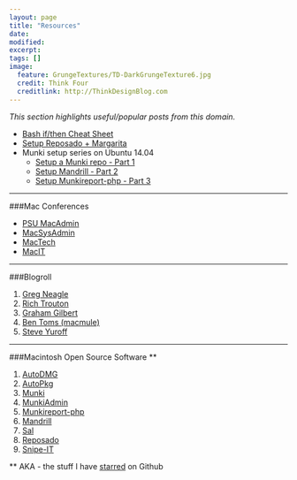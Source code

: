 ```yaml
---
layout: page
title: "Resources"
date: 
modified:
excerpt:
tags: []
image:
  feature: GrungeTextures/TD-DarkGrungeTexture6.jpg
  credit: Think Four
  creditlink: http://ThinkDesignBlog.com
---
```



_This section highlights useful/popular posts from this domain._

* [Bash if/then Cheat Sheet](/blog/2014/07/28/bash-if-then-cheat-sheet/) 
* [Setup Reposado + Margarita](/blog/2014/10/02/reposado-guide/)
* Munki setup series on Ubuntu 14.04
  * [Setup a Munki repo - Part 1](/blog/2014/10/06/munkirepo-guide-part-1/)
  * [Setup Mandrill - Part 2](/blog/2014/10/19/munkirepo-guide-part-2/)
  * [Setup Munkireport-php - Part 3](/blog/2014/10/23/munkirepo-guide-part-3/)

---

###Mac Conferences
* [PSU MacAdmin](http://macadmins.psu.edu/conference/resources/)
* [MacSysAdmin](http://documentation.macsysadmin.se/)
* [MacTech](http://www.mactech.com/conference/)
* [MacIT](http://www.macitconf.com/full-agenda)

---

###Blogroll
1. [Greg Neagle](http://managingosx.wordpress.com/)
1. [Rich Trouton](http://derflounder.wordpress.com/)
1. [Graham Gilbert](http://grahamgilbert.com/)
1. [Ben Toms (macmule)](http://macmule.com/)
1. [Steve Yuroff](http://osofrio.wordpress.com/)

---

###Macintosh Open Source Software **
1. [AutoDMG](https://github.com/MagerValp/AutoDMG)
1. [AutoPkg](https://github.com/autopkg)
1. [Munki](https://github.com/munki/munki)
1. [MunkiAdmin](https://github.com/hjuutilainen/munkiadmin)
1. [Munkireport-php](https://github.com/munkireport/munkireport-php) 
1. [Mandrill](https://github.com/wollardj/Mandrill)
1. [Sal](https://github.com/salsoftware/sal)
1. [Reposado](https://github.com/wdas/reposado)
1. [Snipe-IT](https://github.com/snipe/snipe-it)


** AKA - the stuff I have [starred](https://github.com/stars/clburlison) on Github